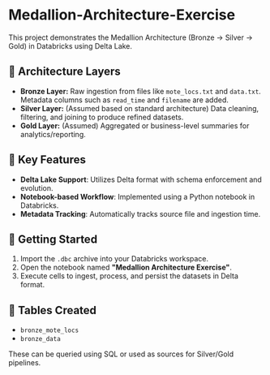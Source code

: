 # Medallion-Architecture-Exercise
This project demonstrates the Medallion Architecture (Bronze → Silver → Gold) in Databricks using Delta Lake.

## 📁 Architecture Layers

- **Bronze Layer:** Raw ingestion from files like `mote_locs.txt` and `data.txt`. Metadata columns such as `read_time` and `filename` are added.
- **Silver Layer:** (Assumed based on standard architecture) Data cleaning, filtering, and joining to produce refined datasets.
- **Gold Layer:** (Assumed) Aggregated or business-level summaries for analytics/reporting.

## 📌 Key Features

- **Delta Lake Support**: Utilizes Delta format with schema enforcement and evolution.
- **Notebook-based Workflow**: Implemented using a Python notebook in Databricks.
- **Metadata Tracking**: Automatically tracks source file and ingestion time.

## 🚀 Getting Started

1. Import the `.dbc` archive into your Databricks workspace.
2. Open the notebook named **"Medallion Architecture Exercise"**.
3. Execute cells to ingest, process, and persist the datasets in Delta format.

## 📂 Tables Created

- `bronze_mote_locs`
- `bronze_data`

These can be queried using SQL or used as sources for Silver/Gold pipelines.
